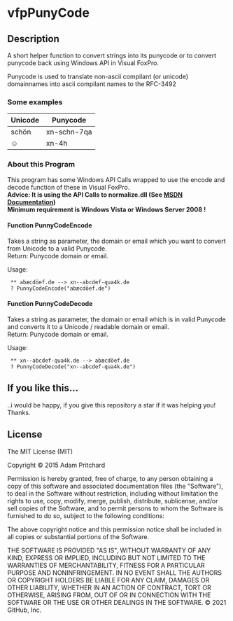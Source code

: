 # vfpPunyCode

## Description
A short helper function to convert strings into its punycode or to convert punycode back using Windows API in Visual FoxPro.

Punycode is used to translate non-ascii compilant (or unicode) domainnames into ascii compilant names to the RFC-3492

### Some examples
|Unicode      |Punycode    |
|-------------|------------|
|schön        |xn-schn-7qa |
|☺            |xn-4h       |

### About this Program
This program has some Windows API Calls wrapped to use the encode and decode function of these in Visual FoxPro.  
**Advice: It is using the API Calls to normalize.dll (See [MSDN Documentation](https://docs.microsoft.com/en-us/windows/win32/api/winnls/nf-winnls-idntounicode))  
Minimum requirement is Windows Vista or Windows Server 2008 !**

#### Function **PunnyCodeEncode**  

Takes a string as parameter, the domain or email which you want to convert from Unicode to a valid Punycode.  
Return: Punycode domain or email.

Usage:  
```xBase
 ** abæcdöef.de --> xn--abcdef-qua4k.de
 ? PunnyCodeEncode("abæcdöef.de")
```
#### Function **PunnyCodeDecode**  

Takes a string as parameter, the domain or email which is in valid Punycode and converts it to a Unicode / readable domain or email.  
Return: Punycode domain or email.

Usage:  
```xBase
 ** xn--abcdef-qua4k.de --> abæcdöef.de    
 ? PunnyCodeDecode("xn--abcdef-qua4k.de")
```

## If you like this...  
..i would be happy, if you give this repository a star if it was helping you! Thanks.


## License
The MIT License (MIT)

Copyright © 2015 Adam Pritchard

Permission is hereby granted, free of charge, to any person obtaining a copy of this software and associated documentation files (the "Software"), to deal in the Software without restriction, including without limitation the rights to use, copy, modify, merge, publish, distribute, sublicense, and/or sell copies of the Software, and to permit persons to whom the Software is furnished to do so, subject to the following conditions:

The above copyright notice and this permission notice shall be included in all copies or substantial portions of the Software.

THE SOFTWARE IS PROVIDED "AS IS", WITHOUT WARRANTY OF ANY KIND, EXPRESS OR IMPLIED, INCLUDING BUT NOT LIMITED TO THE WARRANTIES OF MERCHANTABILITY, FITNESS FOR A PARTICULAR PURPOSE AND NONINFRINGEMENT. IN NO EVENT SHALL THE AUTHORS OR COPYRIGHT HOLDERS BE LIABLE FOR ANY CLAIM, DAMAGES OR OTHER LIABILITY, WHETHER IN AN ACTION OF CONTRACT, TORT OR OTHERWISE, ARISING FROM, OUT OF OR IN CONNECTION WITH THE SOFTWARE OR THE USE OR OTHER DEALINGS IN THE SOFTWARE.
© 2021 GitHub, Inc.


